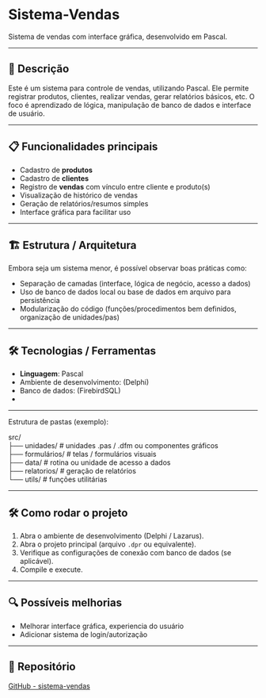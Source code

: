 # Sistema-Vendas

Sistema de vendas com interface gráfica, desenvolvido em Pascal.  

---

## 🚀 Descrição

Este é um sistema para controle de vendas, utilizando Pascal. Ele permite registrar produtos, clientes, realizar vendas, gerar relatórios básicos, etc. O foco é aprendizado de lógica, manipulação de banco de dados e interface de usuário.

---

## 📋 Funcionalidades principais

- Cadastro de **produtos**  
- Cadastro de **clientes**  
- Registro de **vendas** com vínculo entre cliente e produto(s)  
- Visualização de histórico de vendas  
- Geração de relatórios/resumos simples
- Interface gráfica para facilitar uso  

---

## 🏗 Estrutura / Arquitetura

Embora seja um sistema menor, é possível observar boas práticas como:

- Separação de camadas (interface, lógica de negócio, acesso a dados)  
- Uso de banco de dados local ou base de dados em arquivo para persistência  
- Modularização do código (funções/procedimentos bem definidos, organização de unidades/pas)  

---

## 🛠 Tecnologias / Ferramentas

- **Linguagem**: Pascal  
- Ambiente de desenvolvimento: (Delphi)  
- Banco de dados: (FirebirdSQL)
- 
---
Estrutura de pastas (exemplo):  

src/ <br>
├── unidades/   # unidades .pas / .dfm ou componentes gráficos <br>
├── formulários/   # telas / formulários visuais <br>
├── data/   # rotina ou unidade de acesso a dados <br>
├── relatorios/   # geração de relatórios <br>
└── utils/   # funções utilitárias

---

## 🛠 Como rodar o projeto

1. Abra o ambiente de desenvolvimento (Delphi / Lazarus).  
2. Abra o projeto principal (arquivo `.dpr` ou equivalente).  
3. Verifique as configurações de conexão com banco de dados (se aplicável).  
4. Compile e execute.  

---

## 🔍 Possíveis melhorias

- Melhorar interface gráfica, experiencia do usuário    
- Adicionar sistema de login/autorização  

---

## 🔗 Repositório

[GitHub - sistema-vendas](https://github.com/VitorMozer9/sistema-vendas)

